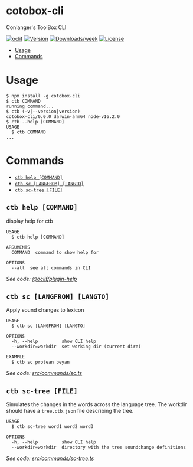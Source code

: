cotobox-cli
===========

Conlanger&#39;s ToolBox CLI

[![oclif](https://img.shields.io/badge/cli-oclif-brightgreen.svg)](https://oclif.io)
[![Version](https://img.shields.io/npm/v/cotobox-cli.svg)](https://npmjs.org/package/cotobox-cli)
[![Downloads/week](https://img.shields.io/npm/dw/cotobox-cli.svg)](https://npmjs.org/package/cotobox-cli)
[![License](https://img.shields.io/npm/l/cotobox-cli.svg)](https://github.com/brannt/cotobox-cli/blob/master/package.json)

<!-- toc -->
* [Usage](#usage)
* [Commands](#commands)
<!-- tocstop -->
# Usage
<!-- usage -->
```sh-session
$ npm install -g cotobox-cli
$ ctb COMMAND
running command...
$ ctb (-v|--version|version)
cotobox-cli/0.0.0 darwin-arm64 node-v16.2.0
$ ctb --help [COMMAND]
USAGE
  $ ctb COMMAND
...
```
<!-- usagestop -->
# Commands
<!-- commands -->
* [`ctb help [COMMAND]`](#ctb-help-command)
* [`ctb sc [LANGFROM] [LANGTO]`](#ctb-sc-langfrom-langto)
* [`ctb sc-tree [FILE]`](#ctb-sc-tree-file)

## `ctb help [COMMAND]`

display help for ctb

```
USAGE
  $ ctb help [COMMAND]

ARGUMENTS
  COMMAND  command to show help for

OPTIONS
  --all  see all commands in CLI
```

_See code: [@oclif/plugin-help](https://github.com/oclif/plugin-help/blob/v3.2.2/src/commands/help.ts)_

## `ctb sc [LANGFROM] [LANGTO]`

Apply sound changes to lexicon

```
USAGE
  $ ctb sc [LANGFROM] [LANGTO]

OPTIONS
  -h, --help         show CLI help
  --workdir=workdir  set working dir (current dire)

EXAMPLE
  $ ctb sc protean beyan
```

_See code: [src/commands/sc.ts](https://github.com/brannt/cotobox-cli/blob/v0.0.0/src/commands/sc.ts)_

## `ctb sc-tree [FILE]`

Simulates the changes in the words across the language tree. The workdir should have a `tree.ctb.json` file describing the tree.

```
USAGE
  $ ctb sc-tree word1 word2 word3

OPTIONS
  -h, --help         show CLI help
  --workdir=workdir  directory with the tree soundchange definitions 
```

_See code: [src/commands/sc-tree.ts](https://github.com/brannt/cotobox-cli/blob/v0.0.0/src/commands/sc-tree.ts)_
<!-- commandsstop -->
